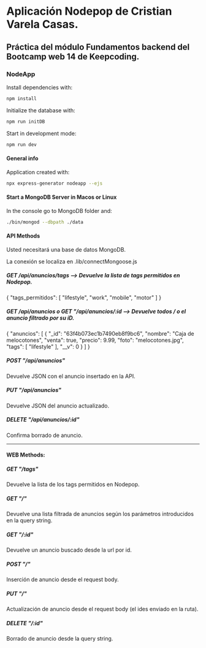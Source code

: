 # Aplicación Nodepop de Cristian Varela Casas.
## Práctica del módulo Fundamentos backend del Bootcamp web 14 de Keepcoding.

### NodeApp

Install dependencies with:

```sh
npm install
```

Initialize the database with:

```sh
npm run initDB
```

Start in development mode:

```sh
npm run dev
```

#### General info

Application created with:

```sh
npx express-generator nodeapp --ejs
```

#### Start a MongoDB Server in Macos or Linux

In the console go to MongoDB folder and:

```sh
./bin/mongod --dbpath ./data
```

#### API Methods

Usted necesitará una base de datos MongoDB.

La conexión se localiza en .lib/connectMongoose.js

##### GET /api/anuncios/tags --> Devuelve la lista de tags permitidos en Nodepop.

{
    "tags_permitidos": [
        "lifestyle",
        "work",
        "mobile",
        "motor"
    ]
}

##### GET /api/anuncios   o    GET "/api/anuncios/:id  --> Devuelve todos / o el anuncio filtrado por su iD.

{
    "anuncios": [
        {
            "_id": "63f4b073ec1b7490eb8f9bc6",
            "nombre": "Caja de melocotones",
            "venta": true,
            "precio": 9.99,
            "foto": "melocotones.jpg",
            "tags": [
                "lifestyle"
            ],
            "__v": 0
        }
    ]
}

##### POST "/api/anuncios"

Devuelve JSON con el anuncio insertado en la API.

##### PUT "/api/anuncios"

Devuelve JSON del anuncio actualizado.

##### DELETE "/api/anuncios/:id"

Confirma borrado de anuncio.

---------------------------------------------------------------------

#### WEB Methods:

##### GET "/tags"

Devuelve la lista de los tags permitidos en Nodepop.

##### GET "/"

Devuelve una lista filtrada de anuncios según los parámetros introducidos en la query string.

##### GET "/:id"

Devuelve un anuncio buscado desde la url por id.

##### POST "/"

Inserción de anuncio desde el request body.

##### PUT "/"

Actualización de anuncio desde el request body (el ides enviado en la ruta).

##### DELETE "/:id"

Borrado de anuncio desde la query string.
